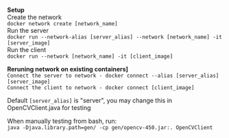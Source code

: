 <b>Setup</b>
<br>
Create the network<br>
``docker network create [network_name]``
<br>
Run the server
<br>
``docker run --network-alias [server_alias] --network [network_name] -it [server_image]``
<br>
Run the client
<br>
``docker run --network [network_name] -it [client_image]``

<b>Reruning network on existing containers]</b>
<br>
``Connect the server to network - docker connect --alias [server_alias] [server_image]``<br>
``Connect the client to network - docker connect [client_image]``

Default ``[server_alias]`` is "server", you may change this in OpenCVClient.java for testing

When manually testing from bash, run:<br>
`java -Djava.library.path=gen/ -cp gen/opencv-450.jar:. OpenCVClient`